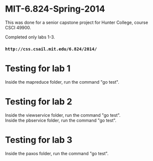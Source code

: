 # MIT-6.824-Spring-2014  

This was done for a senior capstone project for Hunter College, course CSCI 49900.

Completed only labs 1-3.

### ```http://css.csail.mit.edu/6.824/2014/```

# Testing for lab 1  

Inside the mapreduce folder, run the command "go test".

# Testing for lab 2

Inside the viewservice folder, run the command "go test".  
Inside the pbservice folder, run the command "go test".

# Testing for lab 3

Inside the paxos folder, run the command "go test".

